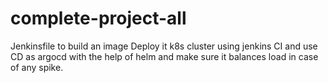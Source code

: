 # complete-project-all
Jenkinsfile to build an image Deploy it k8s cluster using jenkins CI and use CD as argocd with the help of helm and make sure it balances load in case of any spike.
